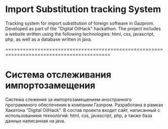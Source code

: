 # Import Substitution tracking System

Tracking system for import substitution of foreign software in Gazprom.
Developed as part of the "Digital OilHack" hackathon.
The project includes a website written using the following technologies: html, css, javascript, php, as well as a database written in java.

==========================================================================================

# Система отслеживания импортозамещения

Система слежения за импортозамещением иностранного программного обеспечения в компании Газпром.
Разработана в рамках Хакатона "Digital OilHack".
В состав проекта входит сайт, написанный с использованием технологий: html, css, javascript, php, а также база данных написанная на java. 
